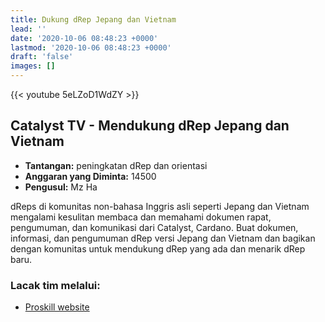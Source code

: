 ```yaml
---
title: Dukung dRep Jepang dan Vietnam
lead: ''
date: '2020-10-06 08:48:23 +0000'
lastmod: '2020-10-06 08:48:23 +0000'
draft: 'false'
images: []
---
```


{{&lt;  youtube 5eLZoD1WdZY &gt;}}

## Catalyst TV - Mendukung dRep Jepang dan Vietnam

- **Tantangan:** peningkatan dRep dan orientasi
- **Anggaran yang Diminta:** 14500
- **Pengusul:** Mz Ha

dReps di komunitas non-bahasa Inggris asli seperti Jepang dan Vietnam mengalami kesulitan membaca dan memahami dokumen rapat, pengumuman, dan komunikasi dari Catalyst, Cardano. Buat dokumen, informasi, dan pengumuman dRep versi Jepang dan Vietnam dan bagikan dengan komunitas untuk mendukung dRep yang ada dan menarik dRep baru.

### Lacak tim melalui:

- [Proskill website](https://proskills39.com)
